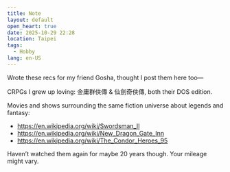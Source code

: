 ```yaml
---
title: Note
layout: default
open_heart: true
date: 2025-10-29 22:28
location: Taipei
tags: 
  - Hobby
lang: en-US
---
```


Wrote these recs for my friend Gosha, thought I post them here too—

CRPGs I grew up loving: 金庸群俠傳 & 仙劍奇俠傳, both their DOS edition.

Movies and shows surrounding the same fiction universe about legends and fantasy:

- https://en.wikipedia.org/wiki/Swordsman_II
- https://en.wikipedia.org/wiki/New_Dragon_Gate_Inn
- https://en.wikipedia.org/wiki/The_Condor_Heroes_95

Haven’t watched them again for maybe 20 years though. Your mileage might vary.
